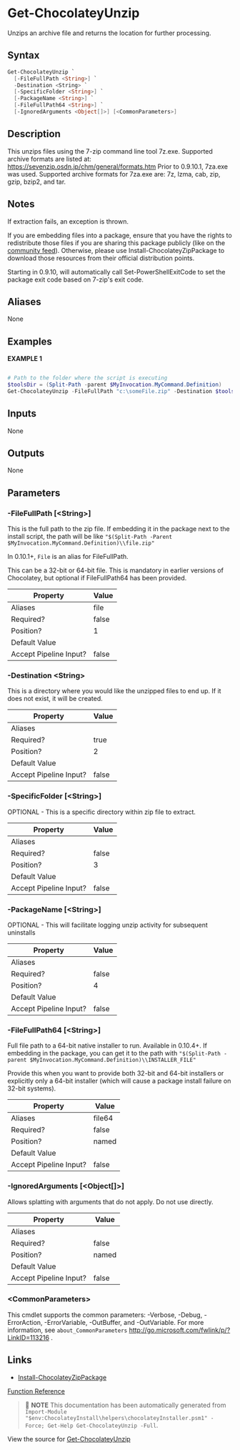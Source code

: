 ﻿---
Order: 40
xref: get-chocolateyunzip
Title: Get-ChocolateyUnzip
Description: Information on Get-ChocolateyUnzip function
RedirectFrom: docs/helpers-get-chocolatey-unzip
---

# Get-ChocolateyUnzip

<!-- This documentation is automatically generated from https://github.com/chocolatey/choco/blob/stable/src/chocolatey.resources/helpers/functions/Get-ChocolateyUnzip.ps1 using https://github.com/chocolatey/choco/blob/stable/GenerateDocs.ps1. Contributions are welcome at the original location(s). -->

Unzips an archive file and returns the location for further processing.

## Syntax

~~~powershell
Get-ChocolateyUnzip `
  [-FileFullPath <String>] `
  -Destination <String> `
  [-SpecificFolder <String>] `
  [-PackageName <String>] `
  [-FileFullPath64 <String>] `
  [-IgnoredArguments <Object[]>] [<CommonParameters>]
~~~

## Description

This unzips files using the 7-zip command line tool 7z.exe.
Supported archive formats are listed at:
https://sevenzip.osdn.jp/chm/general/formats.htm
Prior to 0.9.10.1, 7za.exe was used. Supported archive formats for
7za.exe are: 7z, lzma, cab, zip, gzip, bzip2, and tar.

## Notes

If extraction fails, an exception is thrown.

If you are embedding files into a package, ensure that you have the
rights to redistribute those files if you are sharing this package
publicly (like on the [community feed](https://chocolatey.org/packages)). Otherwise, please use
Install-ChocolateyZipPackage to download those resources from their
official distribution points.

Starting in 0.9.10, will automatically call Set-PowerShellExitCode to
set the package exit code based on 7-zip's exit code.

## Aliases

None

## Examples

 **EXAMPLE 1**

~~~powershell

# Path to the folder where the script is executing
$toolsDir = (Split-Path -parent $MyInvocation.MyCommand.Definition)
Get-ChocolateyUnzip -FileFullPath "c:\someFile.zip" -Destination $toolsDir
~~~

## Inputs

None

## Outputs

None

## Parameters

###  -FileFullPath [&lt;String&gt;]
This is the full path to the zip file. If embedding it in the package
next to the install script, the path will be like
`"$(Split-Path -Parent $MyInvocation.MyCommand.Definition)\\file.zip"`

In 0.10.1+, `File` is an alias for FileFullPath.

This can be a 32-bit or 64-bit file. This is mandatory in earlier versions
of Chocolatey, but optional if FileFullPath64 has been provided.

Property               | Value
---------------------- | -----
Aliases                | file
Required?              | false
Position?              | 1
Default Value          |
Accept Pipeline Input? | false

###  -Destination &lt;String&gt;
This is a directory where you would like the unzipped files to end up.
If it does not exist, it will be created.

Property               | Value
---------------------- | -----
Aliases                |
Required?              | true
Position?              | 2
Default Value          |
Accept Pipeline Input? | false

###  -SpecificFolder [&lt;String&gt;]
OPTIONAL - This is a specific directory within zip file to extract.

Property               | Value
---------------------- | -----
Aliases                |
Required?              | false
Position?              | 3
Default Value          |
Accept Pipeline Input? | false

###  -PackageName [&lt;String&gt;]
OPTIONAL - This will facilitate logging unzip activity for subsequent
uninstalls

Property               | Value
---------------------- | -----
Aliases                |
Required?              | false
Position?              | 4
Default Value          |
Accept Pipeline Input? | false

###  -FileFullPath64 [&lt;String&gt;]
Full file path to a 64-bit native installer to run. Available in 0.10.4+.
If embedding in the package, you can get it to the path with
`"$(Split-Path -parent $MyInvocation.MyCommand.Definition)\\INSTALLER_FILE"`

Provide this when you want to provide both 32-bit and 64-bit
installers or explicitly only a 64-bit installer (which will cause a package
install failure on 32-bit systems).

Property               | Value
---------------------- | ------
Aliases                | file64
Required?              | false
Position?              | named
Default Value          |
Accept Pipeline Input? | false

###  -IgnoredArguments [&lt;Object[]&gt;]
Allows splatting with arguments that do not apply. Do not use directly.

Property               | Value
---------------------- | -----
Aliases                |
Required?              | false
Position?              | named
Default Value          |
Accept Pipeline Input? | false

### &lt;CommonParameters&gt;

This cmdlet supports the common parameters: -Verbose, -Debug, -ErrorAction, -ErrorVariable, -OutBuffer, and -OutVariable. For more information, see `about_CommonParameters` http://go.microsoft.com/fwlink/p/?LinkID=113216 .


## Links

 * [Install-ChocolateyZipPackage](xref:install-chocolateyzippackage)


[Function Reference](xref:powershell-reference)

> :memo: **NOTE** This documentation has been automatically generated from `Import-Module "$env:ChocolateyInstall\helpers\chocolateyInstaller.psm1" -Force; Get-Help Get-ChocolateyUnzip -Full`.

View the source for [Get-ChocolateyUnzip](https://github.com/chocolatey/choco/blob/stable/src/chocolatey.resources/helpers/functions/Get-ChocolateyUnzip.ps1)
